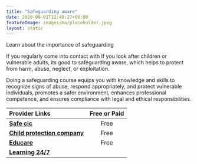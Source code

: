 ```yaml
---
title: "Safeguarding aware"
date: 2020-09-01T12:49:27+06:00
featureImage: images/ma/placeholder.jpeg
layout: static
---
```


Learn about the importance of safeguarding

If you regularly come into contact with If you look after children or vulnerable adults, its good to safeguarding aware, which helps to protect from harm, abuse, neglect, or exploitation. 

Doing a safeguarding course equips you with knowledge and skills to recognize signs of abuse, respond appropriately, and protect vulnerable individuals, promotes a safer environment, enhances professional competence, and ensures compliance with legal and ethical responsibilities.

| Provider Links      | Free or Paid  |  
| :-----------          | :--------------:      |  
| [**Safe cic**](https://www.safecic.co.uk/e-shop/all-categories/category/40-blended-learning-open-house-courses) | Free | 
| [**Child protection company**](https://www.childprotectioncompany.com/general/10-reasons-why-you-need-safeguarding-training/) | Free  | 
| [**Educare**](https://www.educare.co.uk/ppc/safeguarding-training-the-top-5-benefits) | Free  | 
| [**Learning 24/7**](https://www.learning247.co.uk/) |  | 
  

<br/><br/>






